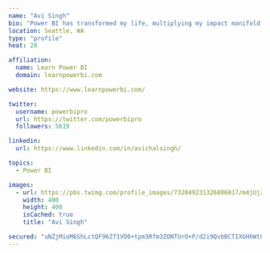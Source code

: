 ```yaml
---
name: "Avi Singh"
bio: "Power BI has transformed my life, multiplying my impact manifold. Now I am on a mission to spread the word and share the knowledge"
location: Seattle, WA
type: "profile"
heat: 20

affiliation:
  name: Learn Power BI
  domain: learnpowerbi.com

website: https://www.learnpowerbi.com/

twitter:
  username: powerbipro
  url: https://twitter.com/powerbipro
  followers: 5619

linkedin:
  url: https://www.linkedin.com/in/avichalsingh/

topics:
  - Power BI

images:
  - url: https://pbs.twimg.com/profile_images/732049231326806017/m4jUj2Lu_400x400.jpg
    width: 400
    height: 400
    isCached: true
    title: "Avi Singh"

secured: "uNZjMioM6ShLctQF96Zf1VO0+tpm3Rfm3ZONTUrO+P/d2i9QvbBCTIXGHhWtQK8VNK9BXiloItHVOxR4hMRR9RB9JSxvPcFy7knMDpAkhUmqQ8YGw2I55pUhl3l8RMeEM7otMc0IH/TjgbLyFTjGWPx1kjqnPRLuBXxPFWsOjgQf9gDrR/Gb9ZWE0Bsnae2H6ec/cWKY4q2aBqKggphFRl8eQTYB1KgzFIaj7ByOmCrgdHrMz6hqWBuMMiLyYt/4YbLWbFTY7oQADgKjCVSr6iUW+tSFIjLmc0rrRpffpgvqLSWhjxhfCUYa4E+vmCHmjmSP1GFkmFUoWkgFOMOtb4/Tsiu1pqxJENyYwHc6CXg4WUEHIKS7oMuvlHrG+aDR5Fav3+Q2GDjDmxen6L9zid4YVIIcmk1UAuBdoVzJakU=;uWebLB/lE04iiGbOCxvYFA=="
---
```


